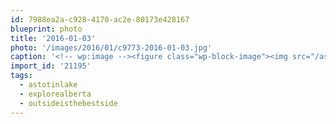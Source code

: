 ```yaml
---
id: 7988ea2a-c928-4170-ac2e-80173e428167
blueprint: photo
title: '2016-01-03'
photo: '/images/2016/01/c9773-2016-01-03.jpg'
caption: '<!-- wp:image --><figure class="wp-block-image"><img src="/assets/images/2016/01/c9773-2016-01-03.jpg" /></figure><!-- /wp:image --><!-- wp:paragraph --><p>Into the sun #outsideisthebestside #explorealberta #astotinlake</p><!-- /wp:paragraph -->'
import_id: '21195'
tags:
  - astotinlake
  - explorealberta
  - outsideisthebestside
---
```

